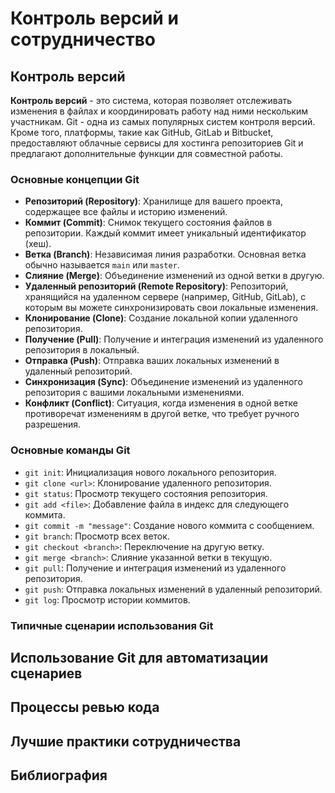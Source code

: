 # Контроль версий и сотрудничество

## Контроль версий

**Контроль версий** - это система, которая позволяет отслеживать изменения в файлах и координировать работу над ними нескольким участникам. Git - одна из самых популярных систем контроля версий. Кроме того, платформы, такие как GitHub, GitLab и Bitbucket, предоставляют облачные сервисы для хостинга репозиториев Git и предлагают дополнительные функции для совместной работы.

### Основные концепции Git

- **Репозиторий (Repository)**: Хранилище для вашего проекта, содержащее все файлы и историю изменений.
- **Коммит (Commit)**: Снимок текущего состояния файлов в репозитории. Каждый коммит имеет уникальный идентификатор (хеш).
- **Ветка (Branch)**: Независимая линия разработки. Основная ветка обычно называется `main` или `master`.
- **Слияние (Merge)**: Объединение изменений из одной ветки в другую.
- **Удаленный репозиторий (Remote Repository)**: Репозиторий, хранящийся на удаленном сервере (например, GitHub, GitLab), с которым вы можете синхронизировать свои локальные изменения.
- **Клонирование (Clone)**: Создание локальной копии удаленного репозитория.
- **Получение (Pull)**: Получение и интеграция изменений из удаленного репозитория в локальный.
- **Отправка (Push)**: Отправка ваших локальных изменений в удаленный репозиторий.
- **Синхронизация (Sync)**: Объединение изменений из удаленного репозитория с вашими локальными изменениями.
- **Конфликт (Conflict)**: Ситуация, когда изменения в одной ветке противоречат изменениям в другой ветке, что требует ручного разрешения.

### Основные команды Git

- `git init`: Инициализация нового локального репозитория.
- `git clone <url>`: Клонирование удаленного репозитория.
- `git status`: Просмотр текущего состояния репозитория.
- `git add <file>`: Добавление файла в индекс для следующего коммита.
- `git commit -m "message"`: Создание нового коммита с сообщением.
- `git branch`: Просмотр всех веток.
- `git checkout <branch>`: Переключение на другую ветку.
- `git merge <branch>`: Слияние указанной ветки в текущую.
- `git pull`: Получение и интеграция изменений из удаленного репозитория.
- `git push`: Отправка локальных изменений в удаленный репозиторий.
- `git log`: Просмотр истории коммитов.

### Типичные сценарии использования Git

## Использование Git для автоматизации сценариев

## Процессы ревью кода

## Лучшие практики сотрудничества

## Библиография
